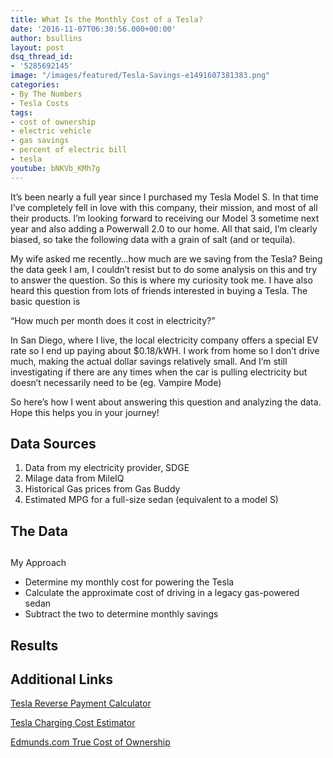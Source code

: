 ```yaml
---
title: What Is the Monthly Cost of a Tesla?
date: '2016-11-07T06:30:56.000+00:00'
author: bsullins
layout: post
dsq_thread_id:
- '5285692145'
image: "/images/featured/Tesla-Savings-e1491607381383.png"
categories:
- By The Numbers
- Tesla Costs
tags:
- cost of ownership
- electric vehicle
- gas savings
- percent of electric bill
- tesla
youtube: bNKVb_KMh7g
---
```


It&#8217;s been nearly a full year since I purchased my Tesla Model S. In that time I&#8217;ve completely fell in love with this company, their mission, and most of all their products. I&#8217;m looking forward to receiving our Model 3 sometime next year and also adding a Powerwall 2.0 to our home. All that said, I&#8217;m clearly biased, so take the following data with a grain of salt (and or tequila).

My wife asked me recently&#8230;how much are we saving from the Tesla? Being the data geek I am, I couldn&#8217;t resist but to do some analysis on this and try to answer the question. So this is where my curiosity took me. I have also heard this question from lots of friends interested in buying a Tesla. The basic question is

&#8220;How much per month does it cost in electricity?&#8221;

In San Diego, where I live, the local electricity company offers a special EV rate so I end up paying about $0.18/kWH. I work from home so I don&#8217;t drive much, making the actual dollar savings relatively small. And I&#8217;m still investigating if there are any times when the car is pulling electricity but doesn&#8217;t necessarily need to be (eg. Vampire Mode)

So here&#8217;s how I went about answering this question and analyzing the data. Hope this helps you in your journey!

## Data Sources

  1. Data from my electricity provider, SDGE
  2. Milage data from MileIQ
  3. Historical Gas prices from Gas Buddy
  4. Estimated MPG for a full-size sedan (equivalent to a model S)

## The Data

##

My Approach

  * Determine my monthly cost for powering the Tesla
  * Calculate the approximate cost of driving in a legacy gas-powered sedan
  * Subtract the two to determine monthly savings

## Results



## Additional Links

<a href="https://www.tesla.com/support/reverse-payment-calculator" target="_blank">Tesla Reverse Payment Calculator</a>

<a href="https://www.tesla.com/models-charging/#/basics" target="_blank">Tesla Charging Cost Estimator</a>

<a href="http://www.edmunds.com/mercedesbenz/s-class/2017/st-401664645/cost-to-own/" target="_blank">Edmunds.com True Cost of Ownership</a>
